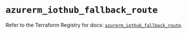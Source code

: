 # `azurerm_iothub_fallback_route`

Refer to the Terraform Registry for docs: [`azurerm_iothub_fallback_route`](https://registry.terraform.io/providers/hashicorp/azurerm/4.33.0/docs/resources/iothub_fallback_route).
